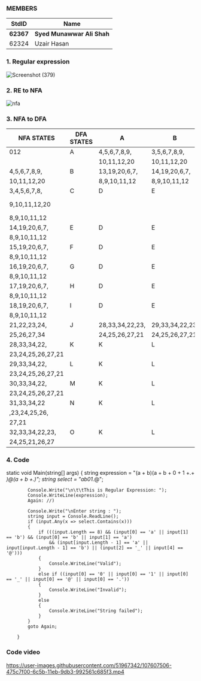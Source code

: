 ### MEMBERS ###
StdID | Name
------------ | -------------
**62367** | **Syed Munawwar Ali Shah** <!--this is the group leader in bold-->
62324 | Uzair Hasan

### 1. Regular expression ###
![Screenshot (379)](https://user-images.githubusercontent.com/51967342/107612693-9b219500-6c68-11eb-9749-4a58cdc661c9.png)

### 2. RE to NFA ###

![nfa](https://user-images.githubusercontent.com/62952262/107611897-e05aae00-6bf9-11eb-8bb3-753727cafa10.png)

### 3. NFA to DFA ###

 NFA STATES         |   DFA STATES  |  A               |   B               |    0              |   1              |  "-"           |     "."               |       @
 ------------------ | ------------- | ---------------- | ----------------- | ----------------- | ---------------- | -------------- | --------------------- | --------------------
  012               | A             | 4,5,6,7,8,9,     |   3,5,6,7,8,9,    |    -              |   -              |   -            |      -                |        -
                    |               | 10,11,12,20      |   10,11,12,20     |                   |                  |                |                       | 
  4,5,6,7,8,9,      | B             | 13,19,20,6,7,    |   14,19,20,6,7,   |    15,19,20,6,7,  |   16,19,20,6,7,  |   17,19,20,6,7,|      18,19,20,6,7,    |        21,22,23,24,
  10,11,12,20       |               | 8,9,10,11,12     |   8,9,10,11,12    |    8,9,10,11,12   |   8,9,10,11,12   |   8,9,10,11,12 |      8,9,10,11,12     |        25,26,27,34
  3,4,5,6,7,8,      | C             | D                |   E               |    15,19,20,6,7,  |   16,19,20,6,7,  |   17,19,20,6,7,|      18,19,20,6,7,    |        21,22,23,24,
  9,10,11,12,20     |               |                  |                   |    8,9,10,11,12   |   8,9,10,11,12   |   8,9,10,11,12 |      8,9,10,11,12     |        25,26,27,34     13,19,20,6,7,     | D             | D                |   E               |    F              |   G              |   H            |      I                |        J
  8,9,10,11,12      |               |                  |                   |                   |                  |                |                       |  
  14,19,20,6,7,     | E             | D                |   E               |    F              |   G              |   H            |      I                |  
  8,9,10,11,12      |               |                  |                   |                   |                  |                |                       | 
  15,19,20,6,7,     | F             | D                |   E               |    F              |   G              |   H            |      I                | 
  8,9,10,11,12      |               |                  |                   |                   |                  |                |                       | 
  16,19,20,6,7,     | G             | D                |   E               |    F              |   G              |   H            |      I                | 
  8,9,10,11,12      |               |                  |                   |                   |                  |                |                       | 
  17,19,20,6,7,     | H             | D                |   E               |    F              |   G              |   H            |      I                | 
  8,9,10,11,12      |               |                  |                   |                   |                  |                |                       | 
  18,19,20,6,7,     | I             | D                |   E               |    F              |   G              |   H            |      I                | 
  8,9,10,11,12      |               |                  |                   |                   |                  |                |                       |
  21,22,23,24,      | J             | 28,33,34,22,23,  |   29,33,34,22,23, |    30,33,34,22,23,|   31,33,34,23,23,|                |       32,33,34,22,23, |
  25,26,27,34       |               | 24,25,26,27,21   |   24,25,26,27,21  |    24,25,26,27,21 |   24,25,26,27,21 |                |       24,25,21,26,27  |
  28,33,34,22,      | K             | K                |   L               |    M              |   N              |                |       O               |
  23,24,25,26,27,21 |               |                  |                   |                   |                  |                |                       |
  29,33,34,22,      | L             | K                |   L               |    M              |   N              |                |       O               |
  23,24,25,26,27,21 |               |                  |                   |                   |                  |                |                       |
  30,33,34,22,      | M             | K                |   L               |    M              |   N              |                |       O               |     
  23,24,25,26,27,21 |               |                  |                   |                   |                  |                |                       |
  31,33,34,22       | N             | K                |   L               |    M              |   N              |                |       O               |
  ,23,24,25,26,     |               |                  |                   |                   |                  |                |                       |     
  27,21             |               |                  |                   |                   |                  |                |                       |     
  32,33,34,22,23,   | O             | K                |  L                |    M              |   N              |                |       O               |
  24,25,21,26,27    |               |                  |                   |                   |                  |                |                       |


### 4. Code ###
static void Main(string[] args)
        {
            string expression = "(a + b)(a + b + 0 + 1 +.+ _)*@(a + b +.)*";
            string select = "ab01._@"; 

            Console.Write("\n\t\tThis is Regular Expression: ");
            Console.WriteLine(expression);
            Again: //)

            Console.Write("\nEnter string : ");
            string input = Console.ReadLine();
            if (input.Any(x => select.Contains(x)))
            {
                if (((input.Length == 8) && (input[0] == 'a' || input[1] == 'b') && (input[0] == 'b' || input[1] == 'a') 
                    && (input[input.Length - 1] == 'a' || input[input.Length - 1] == 'b') || (input[2] == '_' || input[4] == '@')))
                {
                    Console.WriteLine("Valid");
                }
                else if ((input[0] == '0' || input[0] == '1' || input[0] == '_' || input[0] == '@' || input[0] == '.'))  
                {
                    Console.WriteLine("Invalid");
                }
                else
                {
                    Console.WriteLine("String failed");
                }
            }
            goto Again;
     
        }
 ### Code video ###
https://user-images.githubusercontent.com/51967342/107607506-475c7f00-6c5b-11eb-9db3-992561c685f3.mp4
